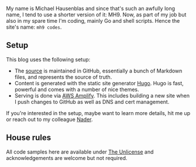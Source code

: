 My name is Michael Hausenblas and since that's such an awfully long name, I tend to use a shorter version of it: MH9. Now, as part of my job but also in my spare time I'm coding, mainly Go and shell scripts. Hence the site's name: `mh9 codes`.

## Setup

This blog uses the following setup:

- The [source](https://github.com/mhausenblas/mh9.codes) is maintained in GitHub, essentially a bunch of Markdown files, and represents the source of truth.
- Content is generated with the static site generator [Hugo](https://gohugo.io/). Hugo is fast, powerful and comes with a number of nice themes.
- Serving is done via [AWS Amplify](https://aws.amazon.com/amplify/). This includes building a new site when I push changes to GitHub as well as DNS and cert management.

If you're interested in the setup, maybe want to learn more details, hit me up or reach out to my colleague [Nader](https://twitter.com/dabit3).

## House rules

All code samples here are available under [The Unlicense](https://unlicense.org/) and acknowledgements are welcome but not required.